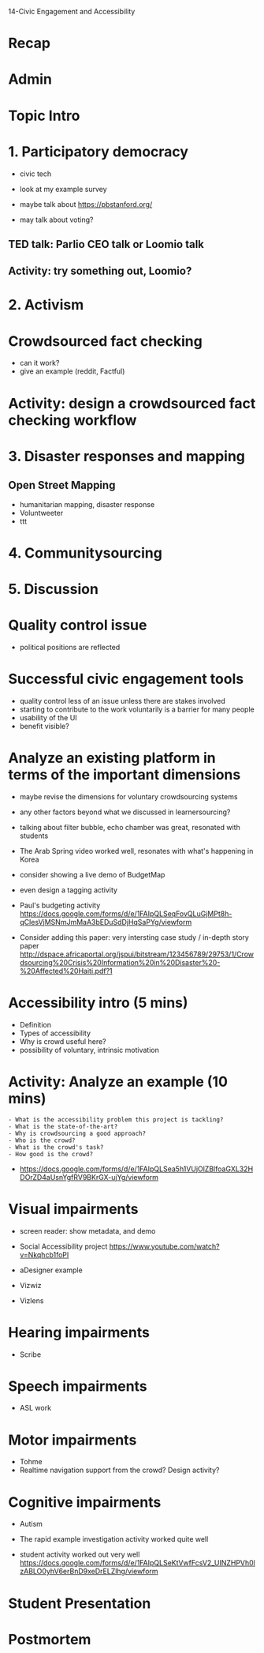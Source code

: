 14-Civic Engagement and Accessibility

# Recap


# Admin


# Topic Intro

# 1. Participatory democracy
- civic tech
- look at my example survey 

- maybe talk about https://pbstanford.org/
- may talk about voting?

## TED talk: Parlio CEO talk or Loomio talk

## Activity: try something out, Loomio?


# 2. Activism

# Crowdsourced fact checking
- can it work?
- give an example (reddit, Factful)

# Activity: design a crowdsourced fact checking workflow


# 3. Disaster responses and mapping

## Open Street Mapping
- humanitarian mapping, disaster response
- Voluntweeter
- ttt

# 4. Communitysourcing

# 5. Discussion

# Quality control issue
- political positions are reflected

# Successful civic engagement tools
- quality control less of an issue unless there are stakes involved
- starting to contribute to the work voluntarily is a barrier for many people
- usability of the UI
- benefit visible?

# Analyze an existing platform in terms of the important dimensions
- maybe revise the dimensions for voluntary crowdsourcing systems
- any other factors beyond what we discussed in learnersourcing?


- talking about filter bubble, echo chamber was great, resonated with students
- The Arab Spring video worked well, resonates with what's happening in Korea

- consider showing a live demo of BudgetMap
- even design a tagging activity

- Paul's budgeting activity
https://docs.google.com/forms/d/e/1FAIpQLSeqFovQLuGjMPt8h-qClesVjMSNmJmMaA3bEDuSdDjHqSaPYg/viewform

- Consider adding this paper: very intersting case study / in-depth story paper
http://dspace.africaportal.org/jspui/bitstream/123456789/29753/1/Crowdsourcing%20Crisis%20Information%20in%20Disaster%20-%20Affected%20Haiti.pdf?1


# Accessibility intro (5 mins)
- Definition
- Types of accessibility
- Why is crowd useful here?
- possibility of voluntary, intrinsic motivation


# Activity: Analyze an example (10 mins)
	- What is the accessibility problem this project is tackling?
	- What is the state-of-the-art?
	- Why is crowdsourcing a good approach?
	- Who is the crowd?
	- What is the crowd's task?
	- How good is the crowd?

- https://docs.google.com/forms/d/e/1FAIpQLSea5h1VUjOlZBlfoaGXL32HDOrZD4aUsnYgfRV9BKrGX-ujYg/viewform


# Visual impairments
- screen reader: show metadata, and demo

- Social Accessibility project
https://www.youtube.com/watch?v=Nkqhcb1foPI

- aDesigner example

- Vizwiz
- Vizlens

# Hearing impairments
- Scribe

# Speech impairments
- ASL work

# Motor impairments
- Tohme
- Realtime navigation support from the crowd? Design activity?

# Cognitive impairments
- Autism



- The rapid example investigation activity worked quite well

- student activity worked out very well
https://docs.google.com/forms/d/e/1FAIpQLSeKtVwfFcsV2_UINZHPVh0lzABLO0yhV6erBnD9xeDrELZlhg/viewform



# Student Presentation


# Postmortem
